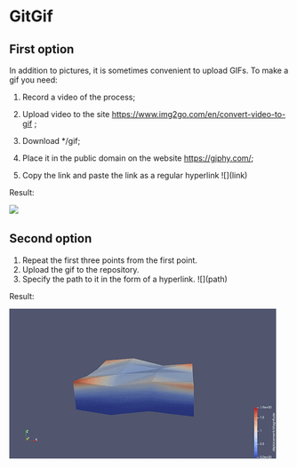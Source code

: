 # GitGif
## First option
In addition to pictures, it is sometimes convenient to upload GIFs. To make a gif you need:

1. Record a video of the process;

2. Upload video to the site https://www.img2go.com/en/convert-video-to-gif ;

3. Download */gif;

4. Place it in the public domain on the website https://giphy.com/;

5. Copy the link and paste the link as a regular hyperlink \!\[](link)

Result:

![](https://media.giphy.com/media/0t0inxLRBsLuShVDCR/giphy.gif)

## Second option

1. Repeat the first three points from the first point.
2. Upload the gif to the repository.
3. Specify the path to it in the form of a hyperlink. \!\[](path)

Result:

![](test.gif)

